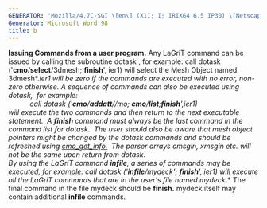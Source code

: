 ```yaml
---
GENERATOR: 'Mozilla/4.7C-SGI \[en\] (X11; I; IRIX64 6.5 IP30) \[Netscape\]'
Generator: Microsoft Word 98
title: b
---
```


**Issuing Commands from a user program.**
Any LaGriT command can be issued by calling the subroutine dotask , for
example:
call dotask ('**cmo**/**select**/3dmesh; **finish**', ier1)
will select the Mesh Object named 3dmesh*.*ier1 will be zero if the
commands are executed with no error, non-zero otherwise. A sequence of
commands can also be executed using dotask,  for example:\
           call dotask ('**cmo**/**addatt**//mo;
**cmo**/**list**;**finish**',ier1)\
will execute the two commands and then return to the next executable
statement.  A **finish** command must always be the last command in the
command list for dotask.  The user should also be aware that mesh object
pointers might be changed by the dotask commands and should be refreshed
using [cmo\_get\_info.](meshob.html#cmo_get_info)  The parser arrays
cmsgin, xmsgin etc. will not be the same upon return from dotask*.*\
By using the LaGriT command **infile**, a series of commands may be
executed, for example:
call dotask ('**infile**/mydeck'; **finish**', ier1)
will execute all the LaGriT commands that are in the user's file named
mydeck*.* The final command in the file mydeck should be **finish.**
mydeck itself may contain additional **infile** commands.
